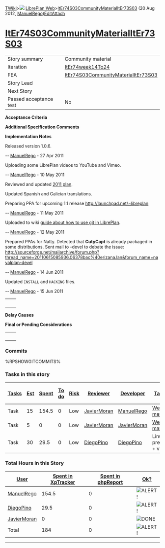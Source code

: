 [TWiki](/twiki/Main/WebHome)&gt;![](/twiki/TWiki/TWikiDocGraphics/web-bg-small.gif) [LibrePlan Web](/twiki/LibrePlan/WebHome)&gt;[ItEr74S03CommunityMaterialItEr73S03](http://wiki.libreplan-enterprise.com/twiki/LibrePlan/ItEr74S03CommunityMaterialItEr73S03 "Topic revision: 17 (20 Aug 2012 - 09:52:53)") (20 Aug 2012, [ManuelRego](/twiki/Main/ManuelRego))[Edit](http://wiki.libreplan-enterprise.com/twiki/bin/edit/LibrePlan/ItEr74S03CommunityMaterialItEr73S03?t=1520337914 "Edit this topic text")[Attach](/twiki/bin/attach/LibrePlan/ItEr74S03CommunityMaterialItEr73S03 "Attach an image or document to this topic")

 [ItEr74S03CommunityMaterialItEr73S03](/twiki/LibrePlan/ItEr74S03CommunityMaterialItEr73S03)
========================================================================================================================================================



|                        |                                                                                                      |
|------------------------|------------------------------------------------------------------------------------------------------|
| Story summary          | Community material                                                                                   |
| Iteration              | [ItEr74week14To24](/twiki/LibrePlan/ItEr74week14To24)                                       |
| FEA                    | [ItEr74S03CommunityMaterialItEr73S03](/twiki/LibrePlan/ItEr74S03CommunityMaterialItEr73S03) |
| Story Lead             |                                                                                                      |
| Next Story             |                                                                                                      |
| Passed acceptance test | No                                                                                                   |

**Acceptance Criteria**

**Additional Specification Comments**

**Implementation Notes**

Released version 1.0.6.

-- [ManuelRego](/twiki/Main/ManuelRego) - 27 Apr 2011

Uploading some LibrePlan videos to YouTube and Vimeo.

-- [ManuelRego](/twiki/Main/ManuelRego) - 10 May 2011

Reviewed and updated [2011 plan](/twiki/LibrePlan/RoadMap#2011_Plan).

Updated Spanish and Galician translations.

Preparing PPA for upcoming 1.1 release <http://launchpad.net/~libreplan>

-- [ManuelRego](/twiki/Main/ManuelRego) - 11 May 2011

Uploaded to wiki [guide about how to use git in LibrePlan](/twiki/LibrePlan/LibrePlanGit).

-- [ManuelRego](/twiki/Main/ManuelRego) - 12 May 2011

Prepared PPAs for Natty. Detected that **CutyCapt** is already packaged in some distributions. Sent mail to -devel to debate the issue: <http://sourceforge.net/mailarchive/forum.php?thread_name=20110615085936.06378bac%40erizana.lan&forum_name=navalplan-devel>

-- [ManuelRego](/twiki/Main/ManuelRego) - 14 Jun 2011

Updated `INSTALL` and `HACKING` files.

-- [ManuelRego](/twiki/Main/ManuelRego) - 15 Jun 2011

|     |     |
|-----|-----|
|     |     |

**Delay Causes**

**Final or Pending Considerations**

|     |     |
|-----|-----|
|     |     |

###  Commits

%RPSHOWGITCOMMITS%

###  Tasks in this story



| [Tasks](http://wiki.libreplan-enterprise.com/twiki/LibrePlan/ItEr74S03CommunityMaterialItEr73S03?sortcol=0;table=2;up=0#sorted_table "Sort by this column") | [Est](http://wiki.libreplan-enterprise.com/twiki/LibrePlan/ItEr74S03CommunityMaterialItEr73S03?sortcol=1;table=2;up=0#sorted_table "Sort by this column") | [Spent](http://wiki.libreplan-enterprise.com/twiki/LibrePlan/ItEr74S03CommunityMaterialItEr73S03?sortcol=2;table=2;up=0#sorted_table "Sort by this column") | [To do](http://wiki.libreplan-enterprise.com/twiki/LibrePlan/ItEr74S03CommunityMaterialItEr73S03?sortcol=3;table=2;up=0#sorted_table "Sort by this column") | [Risk](http://wiki.libreplan-enterprise.com/twiki/LibrePlan/ItEr74S03CommunityMaterialItEr73S03?sortcol=4;table=2;up=0#sorted_table "Sort by this column") | [Reviewer](http://wiki.libreplan-enterprise.com/twiki/LibrePlan/ItEr74S03CommunityMaterialItEr73S03?sortcol=5;table=2;up=0#sorted_table "Sort by this column") | [Developer](http://wiki.libreplan-enterprise.com/twiki/LibrePlan/ItEr74S03CommunityMaterialItEr73S03?sortcol=6;table=2;up=0#sorted_table "Sort by this column") | [Task Name](http://wiki.libreplan-enterprise.com/twiki/LibrePlan/ItEr74S03CommunityMaterialItEr73S03?sortcol=7;table=2;up=0#sorted_table "Sort by this column") | [Start Date](http://wiki.libreplan-enterprise.com/twiki/LibrePlan/ItEr74S03CommunityMaterialItEr73S03?sortcol=8;table=2;up=0#sorted_table "Sort by this column") | [Est End Date](http://wiki.libreplan-enterprise.com/twiki/LibrePlan/ItEr74S03CommunityMaterialItEr73S03?sortcol=9;table=2;up=0#sorted_table "Sort by this column") | [End Date](http://wiki.libreplan-enterprise.com/twiki/LibrePlan/ItEr74S03CommunityMaterialItEr73S03?sortcol=10;table=2;up=0#sorted_table "Sort by this column") |
|----------------------------------------------------------------------------------------------------------------------------------------------------------------------|--------------------------------------------------------------------------------------------------------------------------------------------------------------------|----------------------------------------------------------------------------------------------------------------------------------------------------------------------|----------------------------------------------------------------------------------------------------------------------------------------------------------------------|---------------------------------------------------------------------------------------------------------------------------------------------------------------------|-------------------------------------------------------------------------------------------------------------------------------------------------------------------------|--------------------------------------------------------------------------------------------------------------------------------------------------------------------------|--------------------------------------------------------------------------------------------------------------------------------------------------------------------------|---------------------------------------------------------------------------------------------------------------------------------------------------------------------------|-----------------------------------------------------------------------------------------------------------------------------------------------------------------------------|--------------------------------------------------------------------------------------------------------------------------------------------------------------------------|
| Task                                                                                                                                                                 | 15                                                                                                                                                                 | 154.5                                                                                                                                                                | 0                                                                                                                                                                    | Low                                                                                                                                                                 | [JavierMoran](/twiki/Main/JavierMoran)                                                                                                                         | [ManuelRego](/twiki/Main/ManuelRego)                                                                                                                            | [Web project management](/twiki/LibrePlan/AnA06S01CommnityMaterial#TasK2)                                                                                       |                                                                                                                                                                           |                                                                                                                                                                             |                                                                                                                                                                          |
| Task                                                                                                                                                                 | 5                                                                                                                                                                  | 0                                                                                                                                                                    | 0                                                                                                                                                                    | Low                                                                                                                                                                 | [JavierMoran](/twiki/Main/JavierMoran)                                                                                                                         | [JavierMoran](/twiki/Main/JavierMoran)                                                                                                                          | [Web project management](/twiki/LibrePlan/AnA06S01CommnityMaterial#TasK2)                                                                                       |                                                                                                                                                                           |                                                                                                                                                                             |                                                                                                                                                                          |
| Task                                                                                                                                                                 | 30                                                                                                                                                                 | 29.5                                                                                                                                                                 | 0                                                                                                                                                                    | Low                                                                                                                                                                 | [DiegoPino](/twiki/Main/DiegoPino)                                                                                                                             | [DiegoPino](/twiki/Main/DiegoPino)                                                                                                                              | LinuxTag presentation + videos                                                                                                                                           |                                                                                                                                                                           |                                                                                                                                                                             |                                                                                                                                                                          |

###  Total Hours in this Story

| [User](http://wiki.libreplan-enterprise.com/twiki/LibrePlan/ItEr74S03CommunityMaterialItEr73S03?sortcol=0;table=3;up=0#sorted_table "Sort by this column") | [Spent in XpTracker](http://wiki.libreplan-enterprise.com/twiki/LibrePlan/ItEr74S03CommunityMaterialItEr73S03?sortcol=1;table=3;up=0#sorted_table "Sort by this column") | [Spent in phpReport](http://wiki.libreplan-enterprise.com/twiki/LibrePlan/ItEr74S03CommunityMaterialItEr73S03?sortcol=2;table=3;up=0#sorted_table "Sort by this column") | [Ok?](http://wiki.libreplan-enterprise.com/twiki/LibrePlan/ItEr74S03CommunityMaterialItEr73S03?sortcol=3;table=3;up=0#sorted_table "Sort by this column") |
|---------------------------------------------------------------------------------------------------------------------------------------------------------------------|-----------------------------------------------------------------------------------------------------------------------------------------------------------------------------------|-----------------------------------------------------------------------------------------------------------------------------------------------------------------------------------|--------------------------------------------------------------------------------------------------------------------------------------------------------------------|
| [ManuelRego](/twiki/Main/ManuelRego)                                                                                                                       | 154.5                                                                                                                                                                             | 0                                                                                                                                                                                 | ![ALERT!](/twiki/TWiki/TWikiDocGraphics/warning.gif "ALERT!")                                                                                                  |
| [DiegoPino](/twiki/Main/DiegoPino)                                                                                                                         | 29.5                                                                                                                                                                              | 0                                                                                                                                                                                 | ![ALERT!](/twiki/TWiki/TWikiDocGraphics/warning.gif "ALERT!")                                                                                                  |
| [JavierMoran](/twiki/Main/JavierMoran)                                                                                                                     | 0                                                                                                                                                                                 | 0                                                                                                                                                                                 | ![DONE](/twiki/TWiki/TWikiDocGraphics/choice-yes.gif "DONE")                                                                                                   |
| Total                                                                                                                                                               | 184                                                                                                                                                                               | 0                                                                                                                                                                                 | ![ALERT!](/twiki/TWiki/TWikiDocGraphics/warning.gif "ALERT!")                                                                                                  |

------------------------------------------------------------------------
